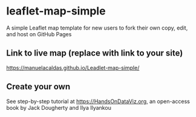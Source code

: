 # leaflet-map-simple
A simple Leaflet map template for new users to fork their own copy, edit, and host on GitHub Pages

## Link to live map (replace with link to your site)
https://manuelacaldas.github.io/Leadlet-map-simple/

## Create your own
See step-by-step tutorial at https://HandsOnDataViz.org, an open-access book by Jack Dougherty and Ilya Ilyankou
